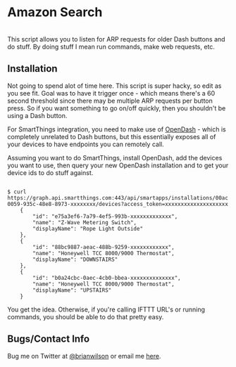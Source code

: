 Amazon Search
=======
<br>
This script allows you to listen for ARP requests for older Dash buttons and do
stuff. By doing stuff I mean run commands, make web requests, etc. 

Installation
------------
Not going to spend alot of time here. This script is super hacky, so edit as
you see fit. Goal was to have it trigger once - which means there's a 60 second
threshold since there may be multiple ARP requests per button press.  So if you
want something to go on/off quickly, then you shouldn't be using a Dash button. 

For SmartThings integration, you need to make use of
[OpenDash](https://github.com/open-dash) - which is completely unrelated to
Dash buttons, but this essentially exposes all of your devices to have
endpoints you can remotely call. 

Assuming you want to do SmartThings, install OpenDash, add the devices you want
to use, then query your new OpenDash installation and to get your device ids to
do stuff against.

<code> 
$ curl https://graph.api.smartthings.com:443/api/smartapps/installations/00ac0059-935c-48e8-8973-xxxxxxxx/devices?access_token=xxxxxxxxxxxxxxxxxxxx
    {
        "id": "e75a3ef6-7a79-4ef5-993b-xxxxxxxxxxxxx",
        "name": "Z-Wave Metering Switch",
        "displayName": "Rope Light Outside"
    },
    {
        "id": "88bc9887-aeac-488b-9259-xxxxxxxxxxxx",
        "name": "Honeywell TCC 8000/9000 Thermostat",
        "displayName": "DOWNSTAIRS"
    },
    {
        "id": "b0a24cbc-0aec-4cb0-bbea-xxxxxxxxxxxxxx",
        "name": "Honeywell TCC 8000/9000 Thermostat",
        "displayName": "UPSTAIRS"
    }
</code>

You get the idea.  Otherwise, if you're calling IFTTT URL's or running
commands, you should be able to do that pretty easy. 


Bugs/Contact Info
-----------------
Bug me on Twitter at [@brianwilson](http://twitter.com/brianwilson) or email me [here](http://cronological.com/comment.php?ref=bubba).

